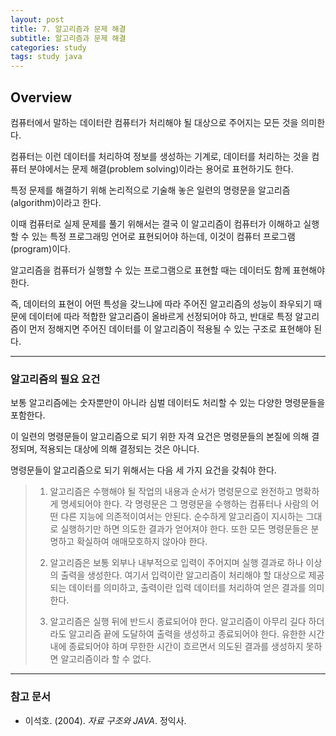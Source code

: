 ```yaml
---
layout: post
title: 7. 알고리즘과 문제 해결
subtitle: 알고리즘과 문제 해결
categories: study
tags: study java
---
```


## Overview

컴퓨터에서 말하는 데이터란 컴퓨터가 처리해야 될 대상으로 주어지는 모든 것을 의미한다.

컴퓨터는 이런 데이터를 처리하여 정보를 생성하는 기계로, 데이터를 처리하는 것을 컴퓨터 분야에서는 문제 해결(problem solving)이라는 용어로 표현하기도 한다.

특정 문제를 해결하기 위해 논리적으로 기술해 놓은 일련의 명령문을 알고리즘(algorithm)이라고 한다.

이때 컴퓨터로 실제 문제를 풀기 위해서는 결국 이 알고리즘이 컴퓨터가 이해하고 실행할 수 있는 특정 프로그래밍 언어로 표현되어야 하는데, 이것이 컴퓨터 프로그램(program)이다.

알고리즘을 컴퓨터가 실행할 수 있는 프로그램으로 표현할 때는 데이터도 함께 표현해야 한다.

즉, 데이터의 표현이 어떤 특성을 갖느냐에 따라 주어진 알고리즘의 성능이 좌우되기 때문에 데이터에 따라 적합한 알고리즘이 올바르게 선정되어야 하고, 반대로 특정 알고리즘이 먼저 정해지면 주어진 데이터를 이 알고리즘이 적용될 수 있는 구조로 표현해야 된다.

***

### 알고리즘의 필요 요건

보통 알고리즘에는 숫자뿐만이 아니라 심벌 데이터도 처리할 수 있는 다양한 명령문들을 포함한다.

이 일련의 명령문들이 알고리즘으로 되기 위한 자격 요건은 명령문들의 본질에 의해 결정되며, 적용되는 대상에 의해 결정되는 것은 아니다.

명령문들이 알고리즘으로 되기 위해서는 다음 세 가지 요건을 갖춰야 한다.

> 1. 알고리즘은 수행해야 될 작업의 내용과 순서가 명령문으로 완전하고 명확하게 명세되어야 한다.
> 각 명령문은 그 명령문을 수행하는 컴퓨터나 사람의 어떤 다른 지능에 의존적이여서는 안된다.
> 순수하게 알고리즘이 지시하는 그대로 실행하기만 하면 의도한 결과가 얻어져야 한다.
> 또한 모든 명령문들은 분명하고 확실하여 애매모호하지 않아야 한다.
> 
> 2. 알고리즘은 보통 외부나 내부적으로 입력이 주어지며 실행 결과로 하나 이상의 출력을 생성한다. 
> 여기서 입력이란 알고리즘이 처리해야 할 대상으로 제공되는 데이터를 의미하고, 출력이란 입력 데이터를 처리하여 얻은 결과를 의미한다.
> 
> 3. 알고리즘은 실행 뒤에 반드시 종료되어야 한다.
> 알고리즘이 아무리 길다 하더라도 알고리즘 끝에 도달하여 출력을 생성하고 종료되어야 한다.
> 유한한 시간 내에 종료되어야 하며 무한한 시간이 흐르면서 의도된 결과를 생성하지 못하면 알고리즘이라 할 수 없다.

***

### 참고 문서
- 이석호. (2004). *자료 구조와 JAVA*. 정익사.
